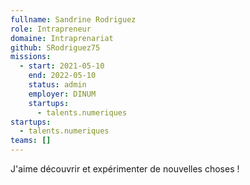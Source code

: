 ```yaml
---
fullname: Sandrine Rodriguez
role: Intrapreneur
domaine: Intraprenariat
github: SRodriguez75
missions:
  - start: 2021-05-10
    end: 2022-05-10
    status: admin
    employer: DINUM
    startups:
      - talents.numeriques
startups:
  - talents.numeriques
teams: []
---
```

J'aime découvrir et expérimenter de nouvelles choses !